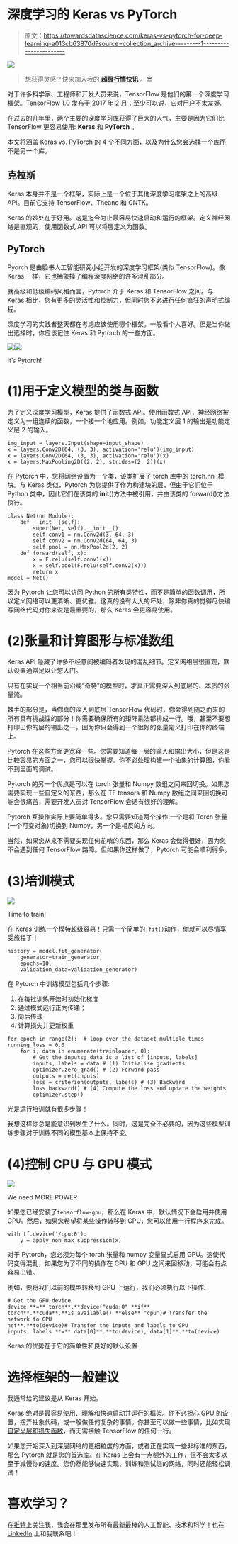 # 深度学习的 Keras vs PyTorch

> 原文：<https://towardsdatascience.com/keras-vs-pytorch-for-deep-learning-a013cb63870d?source=collection_archive---------1----------------------->

![](img/52c4ffe0003e6df5ac40abbafab1728f.png)

> 想获得灵感？快来加入我的 [**超级行情快讯**](https://www.superquotes.co/?utm_source=mediumtech&utm_medium=web&utm_campaign=sharing) 。😎

对于许多科学家、工程师和开发人员来说，TensorFlow 是他们的第一个深度学习框架。TensorFlow 1.0 发布于 2017 年 2 月；至少可以说，它对用户不太友好。

在过去的几年里，两个主要的深度学习库获得了巨大的人气，主要是因为它们比 TensorFlow 更容易使用: **Keras** 和 **PyTorch** 。

本文将涵盖 Keras vs. PyTorch 的 4 个不同方面，以及为什么您会选择一个库而不是另一个库。

## 克拉斯

Keras 本身并不是一个框架，实际上是一个位于其他深度学习框架之上的高级 API。目前它支持 TensorFlow、Theano 和 CNTK。

Keras 的妙处在于好用。这是迄今为止最容易快速启动和运行的框架。定义神经网络是直观的，使用函数式 API 可以将层定义为函数。

## PyTorch

Pyorch 是由脸书人工智能研究小组开发的深度学习框架(类似 TensorFlow)。像 Keras 一样，它也抽象掉了编程深度网络的许多混乱部分。

就高级和低级编码风格而言，Pytorch 介于 Keras 和 TensorFlow 之间。与 Keras 相比，您有更多的灵活性和控制力，但同时您不必进行任何疯狂的声明式编程。

深度学习的实践者整天都在考虑应该使用哪个框架。一般看个人喜好。但是当你做出选择时，你应该记住 Keras 和 Pytorch 的一些方面。

![](img/47931e4a519e0dfe029e5414302e503a.png)![](img/793e2a6311ccea247ae352393fea78d5.png)

It’s Pytorch!

# (1)用于定义模型的类与函数

为了定义深度学习模型，Keras 提供了函数式 API。使用函数式 API，神经网络被定义为一组连续的函数，一个接一个地应用。例如，功能定义层 1 的输出是功能定义层 2 的输入。

```
img_input = layers.Input(shape=input_shape)
x = layers.Conv2D(64, (3, 3), activation='relu')(img_input)    
x = layers.Conv2D(64, (3, 3), activation='relu')(x)    
x = layers.MaxPooling2D((2, 2), strides=(2, 2))(x)
```

在 Pytorch 中，您将网络设置为一个类，该类扩展了 torch 库中的 torch.nn .模块。与 Keras 类似，Pytorch 为您提供了作为构建块的层，但由于它们位于 Python 类中，因此它们在该类的 __init__()方法中被引用，并由该类的 forward()方法执行。

```
class Net(nn.Module):
    def __init__(self):
        super(Net, self).__init__()
        self.conv1 = nn.Conv2d(3, 64, 3)
        self.conv2 = nn.Conv2d(64, 64, 3)
        self.pool = nn.MaxPool2d(2, 2)
    def forward(self, x):
        x = F.relu(self.conv1(x))
        x = self.pool(F.relu(self.conv2(x)))
        return x
model = Net()
```

因为 Pytorch 让您可以访问 Python 的所有类特性，而不是简单的函数调用，所以定义网络可以更清晰、更优雅。这真的没有太大的坏处，除非你真的觉得尽快编写网络代码对你来说是最重要的，那么 Keras 会更容易使用。

# (2)张量和计算图形与标准数组

Keras API 隐藏了许多不经意间被编码者发现的混乱细节。定义网络层很直观，默认设置通常足以让您入门。

只有在实现一个相当前沿或“奇特”的模型时，才真正需要深入到底层的、本质的张量流。

棘手的部分是，当你真的深入到底层 TensorFlow 代码时，你会得到随之而来的所有具有挑战性的部分！你需要确保所有的矩阵乘法都排成一行。哦，甚至不要想打印出你的层的输出之一，因为你只会得到一个很好的张量定义打印在你的终端上。

Pytorch 在这些方面更宽容一些。您需要知道每一层的输入和输出大小，但是这是比较容易的方面之一，您可以很快掌握。你不必处理构建一个抽象的计算图，你看不到里面的调试。

Pytorch 的另一个优点是可以在 torch 张量和 Numpy 数组之间来回切换。如果您需要实现一些自定义的东西，那么在 TF tensors 和 Numpy 数组之间来回切换可能会很痛苦，需要开发人员对 TensorFlow 会话有很好的理解。

Pytorch 互操作实际上要简单得多。您只需要知道两个操作:一个是将 Torch 张量(一个可变对象)切换到 Numpy，另一个是相反的方向。

当然，如果您从来不需要实现任何花哨的东西，那么 Keras 会做得很好，因为您不会遇到任何 TensorFlow 路障。但如果你这样做了，Pytorch 可能会顺利得多。

# (3)培训模式

![](img/5d44fd2c3ffa8a053b20d7ec8012be82.png)

Time to train!

在 Keras 训练一个模特超级容易！只需一个简单的`.fit()`动作，你就可以尽情享受旅程了！

```
history = model.fit_generator(
    generator=train_generator,
    epochs=10,
    validation_data=validation_generator)
```

在 Pytorch 中训练模型包括几个步骤:

1.  在每批训练开始时初始化梯度
2.  通过模式运行正向传递；
3.  向后传球
4.  计算损失并更新权重

```
for epoch in range(2):  # loop over the dataset multiple times running_loss = 0.0
    for i, data in enumerate(trainloader, 0):
        # Get the inputs; data is a list of [inputs, labels]
        inputs, labels = data # (1) Initialise gradients
        optimizer.zero_grad() # (2) Forward pass
        outputs = net(inputs)
        loss = criterion(outputs, labels) # (3) Backward
        loss.backward() # (4) Compute the loss and update the weights
        optimizer.step()
```

光是运行培训就有很多步骤！

我想这样你总是能意识到发生了什么。同时，这是完全不必要的，因为这些模型训练步骤对于训练不同的模型基本上保持不变。

# (4)控制 CPU 与 GPU 模式

![](img/75f738a71a4c9c627ffa64cd776106a2.png)

We need MORE POWER

如果您已经安装了`tensorflow-gpu`，那么在 Keras 中，默认情况下会启用并使用 GPU。然后，如果您希望将某些操作转移到 CPU，您可以使用一行程序来完成。

```
with tf.device('/cpu:0'):
    y = apply_non_max_suppression(x)
```

对于 Pytorch，您必须为每个 torch 张量和 numpy 变量显式启用 GPU。这使代码变得混乱，如果您为了不同的操作在 CPU 和 GPU 之间来回移动，可能会有点容易出错。

例如，要将我们以前的模型转移到 GPU 上运行，我们必须执行以下操作:

```
# Get the GPU device
device **=** torch**.**device("cuda:0" **if** torch**.**cuda**.**is_available() **else** "cpu")# Transfer the network to GPU
net**.**to(device)# Transfer the inputs and labels to GPU
inputs, labels **=** data[0]**.**to(device), data[1]**.**to(device)
```

Keras 的优势在于它的简单性和良好的默认设置

# 选择框架的一般建议

我通常给的建议是从 Keras 开始。

Keras 绝对是最容易使用、理解和快速启动并运行的框架。你不必担心 GPU 的设置，摆弄抽象代码，或一般做任何复杂的事情。你甚至可以做一些事情，比如实现[自定义层和损失函数](/4-awesome-things-you-can-do-with-keras-and-the-code-you-need-to-make-it-happen-9b591286e4e0)，而无需接触 TensorFlow 的任何一行。

如果您开始深入到深层网络的更细粒度的方面，或者正在实现一些非标准的东西，那么 Pytorch 就是您的首选库。在 Keras 上会有一点额外的工作，但不会太多以至于减慢你的速度。您仍然能够快速实现、训练和测试您的网络，同时还能轻松调试！

# 喜欢学习？

在[推特](https://twitter.com/GeorgeSeif94)上关注我，我会在那里发布所有最新最棒的人工智能、技术和科学！也在 [LinkedIn](https://www.linkedin.com/in/georgeseif/) 上和我联系吧！